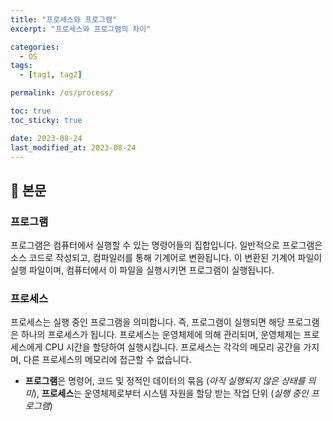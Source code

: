 ```yaml
---
title: "프로세스와 프로그램"
excerpt: "프로세스와 프로그램의 차이"

categories:
  - OS
tags:
  - [tag1, tag2]

permalink: /os/process/

toc: true
toc_sticky: true

date: 2023-08-24
last_modified_at: 2023-08-24
---
```


## 🦥 본문

### 프로그램

프로그램은 컴퓨터에서 실행할 수 있는 명령어들의 집합입니다. 일반적으로 프로그램은 소스 코드로 작성되고, 컴파일러를 통해 기계어로 변환됩니다. 이 변환된 기계어 파일이 실행 파일이며, 컴퓨터에서 이 파일을 실행시키면 프로그램이 실행됩니다.

### 프로세스

프로세스는 실행 중인 프로그램을 의미합니다. 즉, 프로그램이 실행되면 해당 프로그램은 하나의 프로세스가 됩니다. 프로세스는 운영체제에 의해 관리되며, 운영체제는 프로세스에게 CPU 시간을 할당하여 실행시킵니다. 프로세스는 각각의 메모리 공간을 가지며, 다른 프로세스의 메모리에 접근할 수 없습니다.

- **프로그램**은 명령어, 코드 및 정적인 데이터의 묶음 (*아직 실행되지 않은 상태를 의미*), **프로세스**는 운영체제로부터 시스템 자원을 할당 받는 작업 단위 (*실행 중인 프로그램*)
